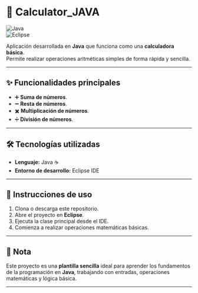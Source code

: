 # 🧮 Calculator_JAVA  

![Java](https://img.shields.io/badge/Java-ED8B00?style=for-the-badge&logo=openjdk&logoColor=white)  
![Eclipse](https://img.shields.io/badge/Eclipse-2C2255?style=for-the-badge&logo=eclipse&logoColor=white)  

Aplicación desarrollada en **Java** que funciona como una **calculadora básica**.  
Permite realizar operaciones aritméticas simples de forma rápida y sencilla.  

---

## ✨ Funcionalidades principales  
- ➕ **Suma de números**.  
- ➖ **Resta de números**.  
- ✖️ **Multiplicación de números**.  
- ➗ **División de números**.  

---

## 🛠️ Tecnologías utilizadas  
- **Lenguaje:** Java ☕  
- **Entorno de desarrollo:** Eclipse IDE  

---

## 🚀 Instrucciones de uso  
1. Clona o descarga este repositorio.  
2. Abre el proyecto en **Eclipse**.  
3. Ejecuta la clase principal desde el IDE.  
4. Comienza a realizar operaciones matemáticas básicas.  

---

## 📌 Nota  
Este proyecto es una **plantilla sencilla** ideal para aprender los fundamentos de la programación en **Java**, trabajando con entradas, operaciones matemáticas y lógica básica.  

---
